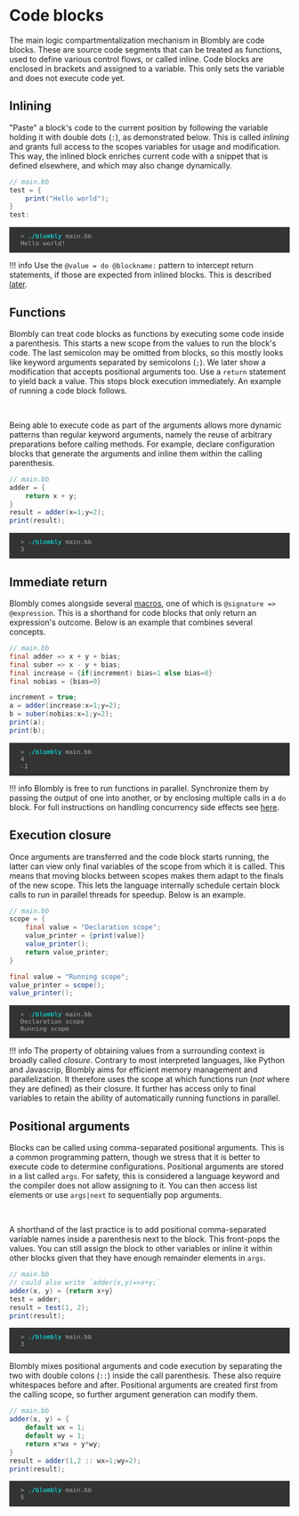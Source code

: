 # Code blocks

The main logic compartmentalization mechanism in Blombly are code blocks. These are source code segments that can be treated 
as functions, used to define various control flows, or called inline. 
Code blocks are enclosed in brackets and assigned to a variable. This only sets the variable and does not execute code yet.


## Inlining

"Paste" a block's code to the current position by following the variable holding it with double dots (`:`),
as demonstrated below. This is called *inlining* and grants full access to the scopes variables for usage and modification. 
This way, the inlined block enriches current code with a snippet that is defined elsewhere, and which may also change dynamically.

```java
// main.bb
test = {
    print("Hello world"); 
} 
test:
```

<pre style="font-size: 80%;background-color: #333; color: #AAA; padding: 10px 20px;">
> <span style="color: cyan;">./blombly</span> main.bb
Hello world!
</pre>

!!! info
    Use the `@value = do @blockname:` pattern to intercept return statements, if those are expected from inlined
    blocks. This is described [later](../advanced/try.md).


## Functions

Blombly can treat code blocks as functions by executing some code inside a parenthesis.
This starts a new scope from the values to run the block's code. 
The last semicolon may be omitted from blocks,
so this mostly looks like keyword arguments separated by semicolons (`;`). 
We later show a modification that accepts positional arguments too.
Use a `return` statement to yield back a value. This stops block
execution immediately. An example of running 
a code block follows.

<br>

Being able to execute code as part of the arguments allows more
dynamic patterns than regular keyword arguments, namely the reuse
of arbitrary preparations before calling methods. For example,
declare configuration blocks that generate the arguments 
and inline them within the calling parenthesis.

```java 
// main.bb
adder = {
    return x + y;
}
result = adder(x=1;y=2); 
print(result);
```

<pre style="font-size: 80%;background-color: #333; color: #AAA; padding: 10px 20px;">
> <span style="color: cyan;">./blombly</span> main.bb
3
</pre>

## Immediate return

Blombly comes alongside several [macros](../advanced/preprocessor.md), one of which is `@signature => @expression`. This is a shorthand for code blocks that only return an expression's outcome.
Below is an example that combines several concepts.


```java
// main.bb
final adder => x + y + bias;
final suber => x - y + bias;
final increase = {if(increment) bias=1 else bias=0}
final nobias = {bias=0}

increment = true;
a = adder(increase:x=1;y=2);
b = suber(nobias:x=1;y=2);
print(a);
print(b);
```

<pre style="font-size: 80%;background-color: #333; color: #AAA; padding: 10px 20px;">
> <span style="color: cyan;">./blombly</span> main.bb
4
-1
</pre>

!!! info
    Blombly is free to run functions in parallel. 
    Synchronize them by passing the output of one into another, or by enclosing multiple calls in a `do` block.
    For full instructions on handling concurrency side effects see [here](../material/concurrency.md).

## Execution closure

Once arguments are transferred and the code block starts running, the latter can view only final
variables of the scope from which it is called. This means that moving blocks between scopes
makes them adapt to the finals of the new scope. This lets the language internally
schedule certain block calls to run in parallel threads for speedup. Below is an example.

```java
// main.bb
scope = {
    final value = "Declaration scope";
    value_printer = {print(value)}
    value_printer();
    return value_printer;
}

final value = "Running scope";
value_printer = scope();
value_printer();
```

<pre style="font-size: 80%;background-color: #333; color: #AAA; padding: 10px 20px;">
> <span style="color: cyan;">./blombly</span> main.bb
Declaration scope
Running scope
</pre>


!!! info 
    The property of obtaining values from a surrounding context is broadly called *closure*.
    Contrary to most interpreted languages, like Python and Javascrip, 
    Blombly aims for efficient memory management
    and parallelization. It therefore uses the scope at which functions run (*not* where they are
    defined) as their closure.
    It further has access only to final variables to retain the ability of automatically
    running functions in parallel.



## Positional arguments

Blocks can be called using comma-separated positional arguments. 
This is a common programming pattern, 
though we stress that it is better to execute code to determine configurations. 
Positional arguments are stored in a list called `args`. For safety, 
this is considered a language keyword and the compiler does not allow assigning to it.
You can then access list elements or use `args|next` to sequentially pop arguments.

<br>

A shorthand of the last practice is to add positional comma-separated variable names inside a parenthesis next to the block. 
This front-pops the values. You can still assign the block to other variables or inline it
within other blocks given that they have enough remainder elements in `args`.

```java
// main.bb
// could also write `adder(x,y)=>x+y;`
adder(x, y) = {return x+y} 
test = adder;
result = test(1, 2);
print(result);
```

<pre style="font-size: 80%;background-color: #333; color: #AAA; padding: 10px 20px;">
> <span style="color: cyan;">./blombly</span> main.bb
3
</pre>


Blombly mixes positional arguments and code execution by separating the two with double colons 
(`::`) inside the call parenthesis. These also require whitespaces before and after.
Positional arguments are created first from the calling scope, so further argument generation can modify them.

```java
// main.bb
adder(x, y) = {
    default wx = 1; 
    default wy = 1; 
    return x*wx + y*wy;
}
result = adder(1,2 :: wx=1;wy=2); 
print(result);
```

<pre style="font-size: 80%;background-color: #333; color: #AAA; padding: 10px 20px;">
> <span style="color: cyan;">./blombly</span> main.bb
5
</pre>

